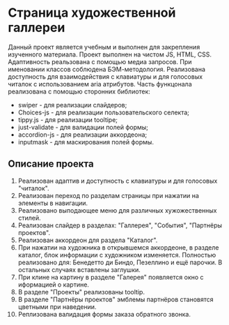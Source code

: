 # Страница художественной галлереи
Данный проект является учебным и выполнен для закрепления изученного материала.
Проект выполнен на чистом JS, HTML, CSS. Адаптивность реальзована с помощью медиа запросов. При именовании классов соблюдена БЭМ-методология.  Реализована доступность для взаимодействия с клавиатуры и для голосовых читалок с использованием aria атрибутов. Часть функцонала реализована с помощью сторонних библиотек:
  * swiper - для реализации слайдеров;
  * Choices-js - для реализации пользовательского селекта;
  * tippy.js - для реализации tooltipe;
  * just-validate - для валидации полей формы;
  * accordion-js - для реализации аккордеона;
  * inputmask - для маскирования полей формы.

## Описание проекта
1. Реализован адаптив и доступность с клавиатуры и для голосовых "читалок".
2. Реализован переход по разделам страницы при нажатии на элементы в навигации.
3. Реализовано выподающее меню для различных хужожественных стилей.
4. Реализован слайдер в разделах: "Галлерея", "События", "Партнёры проектов".
5. Реализован аккордеон для раздела "Каталог".
6. При нажатии на художника в открывшемся аккордеоне, в разделе каталог, блок информации с художником изменяется. Полностью реализовано для: Бенедетто ди Биндо, Пезеллино и ещё парочки. В остальных случаях вставлены заглушки.
7. При клине на картину в разделе "Галерея" появляется окно с иформацией о картине.
8. В разделе "Проекты" реализованы tooltip.
9. В разделе "Партнёры проектов" эмблемы партнёров становятся цветными при наведении.
10. Реплизована валидация формы заказа обратного звонка.
